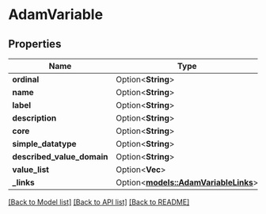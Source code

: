 # AdamVariable

## Properties

Name | Type | Description | Notes
------------ | ------------- | ------------- | -------------
**ordinal** | Option<**String**> |  | [optional]
**name** | Option<**String**> |  | [optional]
**label** | Option<**String**> |  | [optional]
**description** | Option<**String**> |  | [optional]
**core** | Option<**String**> |  | [optional]
**simple_datatype** | Option<**String**> |  | [optional]
**described_value_domain** | Option<**String**> |  | [optional]
**value_list** | Option<**Vec<String>**> |  | [optional]
**_links** | Option<[**models::AdamVariableLinks**](AdamVariableLinks.md)> |  | [optional]

[[Back to Model list]](../README.md#documentation-for-models) [[Back to API list]](../README.md#documentation-for-api-endpoints) [[Back to README]](../README.md)


